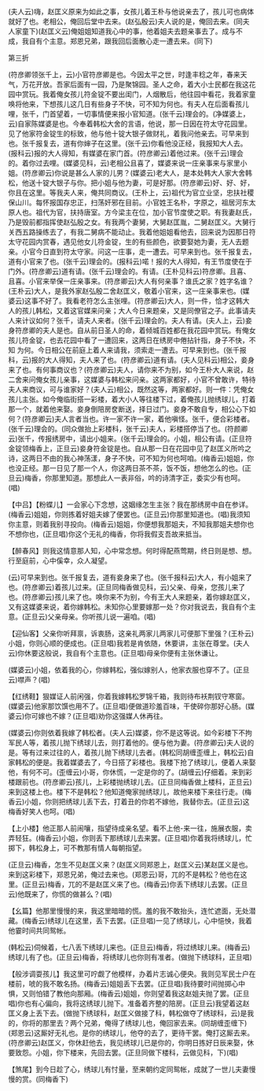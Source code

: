 <!-- { "loadSidebar": true } -->
(夫人云)嗨，赵匡义原来为如此之事，女孩儿着王朴与他说亲去了，孩儿可也病体就好了也。老相公，俺回后堂中去来。(赵弘殷云)夫人说的是，俺回去来。(同夫人家童下)(赵匡义云)俺姐姐知道我心中的事，他着姐夫去题亲事去了。成与不成，我自有个主意。郑恩兄弟，跟我回后面散心走一遭去来。(同下)


第三折

(符彦卿领张千上，云)小官符彦卿是也。今因太平之世，时逢丰稔之年，春来天气，万花开放。吾家后面有一园，乃是聚锦园。圣人之命，着大小士民都在我这花园中赏玩。我着俺女孩儿符金锭不要出闺门，人烟散后，他往园中看花，我着家童唤将他来，下想孩儿这几日有些身子不快，可不知为何也。有夫人在后面看孩儿哩，张千，门首望着，一切事情便来报小官知道。(张千云)理会的。(净媒婆上，云)自家陈媒婆是也。今奉着韩松大舍的言语，他说，那一日因在符太守花园里。见了他家符金锭生的标致，他与他十锭大银子做财礼，着我问他亲去。可早来到也。张千报复去，道有你婶子在这里。(张千云)你看他没正经，我报知大人去。(报科云)报的大人得知，有媒婆在家门首。(符彦卿云)着他过来。(张千云)理会的。着你过去哩。(媒婆见科，云)老相公且喜了，媒婆来说一庄亲事来与家里小姐。(符彦卿云)你说是甚么人家的儿男？(媒婆云)老大人，是本处韩大人家大舍韩松，他送十锭大银子与你。把小姐与他为妻，可是好那。(符彦卿云)好、好、好，你且在这里。等我夫人来，俺共同商议。(王朴上，云)祖代为官立业坚，忠扶社稷保山川。每怀报国存忠正，扫荡奸邪在目前。小官姓王名朴，字原之，祖居河东太原人也。祖代为官，扶持唐室。方今梁主在位，加小官节度使之职。有我妻赵氏，乃是毁前都指挥使赵弘殷之女。有我两个妻舅，大舅赵匡胤，二舅赵匡义。大舅行关西五路操练去了，有我二舅病不能动止。我着他姐姐看他去，回来说为因那日符太守花园内赏春，遇见他女儿符金锭，生的有些颜色，欲要娶她为妻，无人去题亲。小官今日直到符太守家。问这一庄事，走一遭去。可早来到也。张千报复去，道有小官来了也。(张千云)理会的。(报科云)喏！报的大人得知，有王节度使在于门外。(符彦卿云)道有请。(张千云)理会的。有请。(王朴见科云)符彦卿。且喜、且喜。小官来举保一庄亲事来。(符彦卿云)大人有何亲事？谁氏之家？姓字名谁？(王朴云)大人，是我外家赵弘殷二舍赵匡义，敬着小官来，这一庄亲事来也。(媒婆云)这事不好了。我看老符怎么主张哩。(符彦卿云)大人，则一件，恰才这韩大人的孩儿韩松，又着这官媒来问亲；大人今日来题亲，又是同僚官之子。此事请夫人来计议如何？张千，请夫人来者。(张千云)理会的。夫人有请。(夫人上，云)妾身符彦卿的夫人是也。自从前日圣人的命，着倾城百姓都在我花园中赏玩。有俺女孩儿符金锭，也去花园中看了一遭回来，这两日在绣房中倦拈针指，身子不快，不知
为何。今日相公在前庭上着人来请我，须索走一遭去。可早来到也。(张千报科，云)报的大人得知，夫人来了也。(符彦卿云)道有请。(夫人见科云)相公，妾身来了也。有何事商议也？(符彦卿云)夫人，请你来不为别，如今王朴大人来说，赵二舍来问俺女孩儿亲事，这媒婆与韩松来问亲。这两家都好，小官不曾敢许，特待夫人来商议，可与谁家好？(夫人云)相公，既然这等，两家都好。则一件：凭俺女孩儿主张。如今俺临街搭一彩楼，着大小人等往楼下过，着俺孩儿抛绣球儿，打着那一个，就着他来娶。妾身倒陪房奁断送，择日过门。妾身不敢自专，相公心下如何？(符彦卿云)夫人言者当也。许一家不许一家，着他嗔怪。张千，便合彩楼者。(张千云)理会的。(同众做抬上彩楼科，张千云)夫人，彩楼搭停当了也。(符颜卿云)张千，传报绣房中，请出小姐来。(张千云)理会的。小姐，相公有请。(正旦符金锭领梅香上，正旦云)妾身符金锭是也。自从那一日在花园中见了赵匡义所吟之诗，这两日不由的我心神荡漾，身子不快，可不知为何也呵咱。(梅香云)姐姐，你也没正经。那一日见了那一个人，你这两日茶不茶，饭不饭，想他怎么的也。(正旦云)梅香，你那里知道。那想此人一表非俗，吟的诗清字正，委实少有也呵。(唱)

【中吕】【粉蝶儿】一会家心下念想，这姻缘怎生主张？我在那绣房中自在参详。(梅香云)姐姐，你则拣着好姐夫嫁了便罢也。(正旦云)你那里知道也。(唱)我须知你主意，则着我别寻投向。(梅香云)姐姐，你便想我那姐夫，不知我那姐夫想你也不想你也，(正旦唱)你这个无礼的梅香，你将我假支吾故来抵当。

【醉春风】则我这情意那人知，心中常念想。何时得配燕莺期，终日则是想、想。行至庭前，心中傒幸，众人凝望。

(云)可早来到也。张千报复去，道有妾身来了也。(张千报科云)大人，有小姐来了也。(符彦卿云)着孩儿过来。(正旦同梅香做见科，云)父亲、母亲，您孩儿来了也。(符彦卿云)孩儿来了也。唤你来不为别，今有王大人来题亲，着你嫁赵匡义，又有这媒婆来说，着你嫁韩松。未知你心里要嫁那一处？你对我说去，我自有个主意。(正旦云)父亲母亲。你听孩儿说一遍咱。(唱)

【迎仙客】父亲你听拜禀，诉衷肠，这亲礼两家儿两家儿可便那下里强？(王朴云)小姐，你则心顺的便成也。(正旦唱)我若是肯依随，休要讲，主张在尊堂。(夫人云)你休要这般说，我自有个主意也。(正旦唱)母亲你便有主张休谦让。

(媒婆云)小姐，依着我的心，你嫁韩松，强似嫁别人，他家衣服也穿不了。(正旦云)噤声？(唱)

【红绣鞋】狠媒证人前闲强，你着我嫁韩松罗锦千箱，我则待布袄荆钗守寒窗。(媒婆云)他家那饮馔也用不了。(正旦唱)便做道珍羞百味，干使碎你那好心肠。(媒婆云)你可嫁也不嫁？(正旦唱)劝你这强媒人休再往。

(媒婆云)你则依着我嫁了韩松者。(夫人云)媒婆，你不是这等说。如今彩楼下不拘军民人等，着孩儿抛下绣球儿去，则打着他的。便与他为妻。(符彦卿云)夫人说的是。等有过来过往的人，着孩儿抛下绣球儿去者。(韩松同胡缠歪缠上，韩松云)自家韩松的便是。我着媒婆去了，今日搭了彩楼也。我楼下抢了绣球儿，便着人来娶他，有何不可。(歪缠云)小哥，你休慌，一定是你的了。(胡缠云)仔细着。来到彩楼跟前也。(符彦卿云)孩儿，上彩楼抛绣球儿去。(正旦同梅香做上楼科，正旦云)来到这楼上也。楼下不是韩松？他知道俺家抛绣球儿，故他来楼下来往行走。(梅香云)小姐，你则把绣球儿丢下去，打着丑的你若不嫁他，我替你去。(正旦云)这梅香好笑人也呵。(唱)

【上小楼】他正那人前闹嚷，指望待成亲名望。看不上他-来一往，施展衣服，卖弄轻狂。(梅香云)小姐，你则丢下那绣球儿去来罢。(正旦唱)你着我将绣球儿，忙掷下，韩松身上，可不教那有情人每朝指望。

(正旦云)梅香，怎生不见赵匡义来？(赵匡义同郑恩上，赵匡义云)某赵匡义是也。来到这彩楼下，郑恩兄弟，俺过去来也。(郑恩云)哥，兀的不是韩松？他也在这里。(正旦云)梅香，兀的不是赵匡义来了也。(梅香云)你丢下绣球儿去罢。(正旦云)他既来了，你慌的做甚么？(唱)

【幺篇】他那里慢慢的来，我这里暗暗的慌。羞的我不敢抬头，连忙遮面，无处潜藏。(梅香云)绣球儿在这里，丢下去罢。(正旦唱)一见了绣球儿，心中悒怏，我着他霎时间共同鸳帐。

(韩松云)伺候着，七八丢下绣球儿来也。(正旦云)梅香，将过绣球儿来。(梅香云)绣球儿有了也。(正旦云)梅香，将绣球儿也你则有准者。(做抛下绣球科，正旦唱)

【般涉调耍孩儿】我这里可咛觑了他模样，办着片志诚心便央。我则见军民士户在楼前，唬的我不敢名扬。(梅香云)姐姐丢下去罢。(正旦唱)我待要时间抛掷心中惧，又则怕错了教他向那厢。(梅香云)姐姐，你则望着我这赵姐夫抛了罢。(正旦唱)你也有心偏向，我将这绣球儿抛下。准备着齐整的陪房。(正旦云)我望着这赵匡义身上丢下去。(做抛下绣球科，赵匡义做接了科，韩松做夺了绣球科，云)是我的，你将的那里去？两个兄弟，俺得了绣球儿也，俺回家去来。(同胡缠歪缠下)(郑恩云)这厮好无礼也。是你的绣球儿，他夺的去了，更待干罢。俺打这厮去来。(符彦卿云)赵匡义，你休赶他去，我见绣球儿已是你的，你明日拣好日辰来娶，休要致怨。小姐，你下楼来，先回去罢。(正旦同做下楼科，云做见科，下)(唱)

【煞尾】到今日趁了心，绣球儿有忖量，至来朝约定同鸳帐，成就了一世儿夫妻慢慢的赏。(同梅香下)


